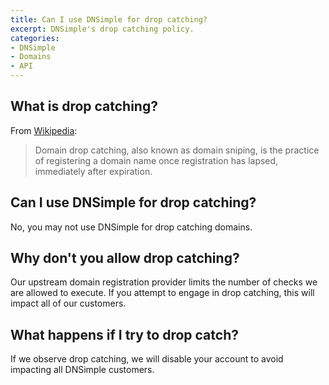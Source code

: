 ```yaml
---
title: Can I use DNSimple for drop catching?
excerpt: DNSimple's drop catching policy.
categories:
- DNSimple
- Domains
- API
---
```


## What is drop catching?

From [Wikipedia](https://en.wikipedia.org/wiki/Domain_drop_catching):

> Domain drop catching, also known as domain sniping, is the practice of registering a domain name once registration has lapsed, immediately after expiration.

## Can I use DNSimple for drop catching?

No, you may not use DNSimple for drop catching domains.

## Why don't you allow drop catching?

Our upstream domain registration provider limits the number of checks we are allowed to execute. If you attempt to engage in drop catching, this will impact all of our customers. 

## What happens if I try to drop catch?

If we observe drop catching, we will disable your account to avoid impacting all DNSimple customers.
